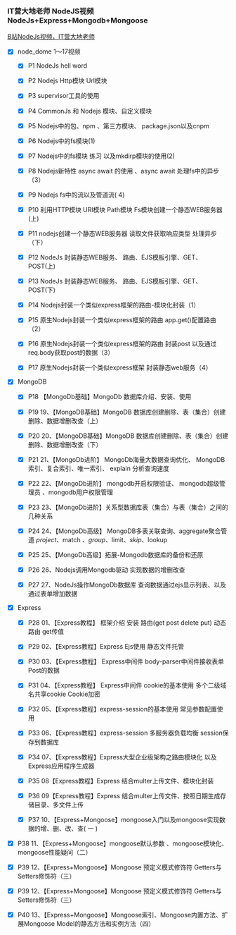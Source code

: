 ### IT营大地老师 NodeJS视频  NodeJs+Express+Mongodb+Mongoose

[B站NodeJs视频，IT营大地老师](https://www.bilibili.com/video/BV16f4y1U7oT?from=search&seid=10962676783387615835)

- [x] node_dome 1～17视频
  - [x] P1 NodeJs hell word

  - [x] P2 Nodejs Http模块 Url模块

  - [x] P3 supervisor工具的使用

  - [x] P4 CommonJs 和 Nodejs 模块、自定义模块

  - [x] P5 Nodejs中的包、npm 、第三方模块、 package.json以及cnpm

  - [x] P6 Nodejs中的fs模块(1)

  - [x] P7 Nodejs中的fs模块 练习 以及mkdirp模块的使用(2)

  - [x] P8 Nodejs新特性 async await 的使用 、async await 处理fs中的异步（3）

  - [x] P9 Nodejs fs中的流以及管道流( 4)

  - [x] P10 利用HTTP模块 URl模块 Path模块 Fs模块创建一个静态WEB服务器(上)

  - [x] P11 nodejs创建一个静态WEB服务器 读取文件获取响应类型 处理异步（下）

  - [x] P12 NodeJs 封装静态WEB服务、 路由、EJS模板引擎、GET、POST(上)

  - [x] P13 NodeJs 封装静态WEB服务、 路由、EJS模板引擎、GET、POST(下)

  - [x] P14 Nodejs封装一个类似express框架的路由-模块化封装（1）

  - [x] P15 原生Nodejs封装一个类似express框架的路由 app.get()配置路由（2）

  - [x] P16 原生Nodejs封装一个类似express框架的路由 封装post 以及通过req.body获取post的数据（3）

  - [x] P17 原生Nodejs封装一个类似express框架 封装静态web服务（4）

- [x] MongoDB
  - [x] P18 【MongoDb基础】MongoDb 数据库介绍、安装、使用

  - [x] P19 19、【MongoDB基础】MongoDB 数据库创建删除、表（集合）创建删除、数据增删改查（上）

  - [x] P20 20、【MongoDB基础】MongoDB 数据库创建删除、表（集合）创建删除、数据增删改查（下）

  - [x] P21 21、【MongoDb进阶】 MongoDb海量大数据查询优化、 MongoDB 索引、复合索引、唯一索引、 explain 分析查询速度

  - [x] P22 22、【MongoDb进阶】 mongodb开启权限验证、 mongodb超级管理员 、mongodb用户权限管理

  - [x] P23 23、【MongoDb进阶】关系型数据库表（集合）与表（集合）之间的几种关系

  - [x] P24 24、【MongoDb高级】 MongoDB多表关联查询、aggregate聚合管道 $project 、$match 、$group、$limit、$skip、$lookup

  - [x] P25 25、【MongoDb高级】拓展-Mongodb数据库的备份和还原

  - [x] P26 26、Nodejs调用Mongodb驱动 实现数据的增删改查

  - [x] P27 27、NodeJs操作MongoDb数据库 查询数据通过ejs显示列表、以及通过表单增加数据

- [x] Express

  - [x] P28 01、【Express教程】 框架介绍 安装 路由(get post delete put) 动态路由 get传值
  
  - [x] P29 02、【Express教程】Express Ejs使用 静态文件托管

  - [x] P30 03、【Express教程】 Express中间件 body-parser中间件接收表单Post的数据
  - [x] P31 04、【Express教程】 Express中间件 cookie的基本使用 多个二级域名共享cookie Cookie加密
  - [x] P32 05、【Express教程】express-session的基本使用 常见参数配置使用
  - [x] P33 06、【Express教程】express-session 多服务器负载均衡 session保存到数据库
  - [x] P34 07、【Express教程】Express大型企业级架构之路由模块化 以及Express应用程序生成器
  - [x] P35 08【Express教程】Express 结合multer上传文件、模块化封装
  - [x] P36 09【Express教程】Express 结合multer上传文件、按照日期生成存储目录、多文件上传
  - [x] P37 10、【Express+Mongoose】mongoose入门以及mongoose实现数据的增、删、改、查( 一 )
 - [x] P38 11、【Express+Mongoose】mongoose默认参数 、mongoose模块化、mongoose性能疑问（二）
 - [x] P39 12、【Express+Mongoose】Mongoose 预定义模式修饰符 Getters与 Setters修饰符（三）
 - [x] P39 12、【Express+Mongoose】Mongoose 预定义模式修饰符 Getters与 Setters修饰符（三）
 - [x] P40 13、【Express+Mongoose】Mongoose索引、Mongoose内置方法、扩展Mongoose Model的静态方法和实例方法（四）

